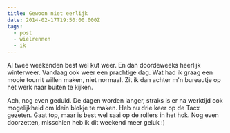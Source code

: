 ```yaml
---
title: Gewoon niet eerlijk
date: 2014-02-17T19:50:00.000Z
tags:
  - post
  - wielrennen
  - ik
---
```

Al twee weekenden best wel kut weer. En dan doordeweeks heerlijk winterweer. Vandaag ook weer een prachtige dag. Wat had ik graag een mooie tourrit willen maken, niet normaal. Zit ik dan achter m'n bureautje  op het werk naar buiten te kijken.

<!-- excerpt -->

Ach, nog even geduld. De dagen worden langer, straks is er na werktijd ook mogelijkheid om klein blokje te maken. Heb nu drie keer op de Tacx gezeten. Gaat top, maar is best wel saai op de rollers in het hok. Nog even doorzetten, misschien heb ik dit weekend meer geluk :)